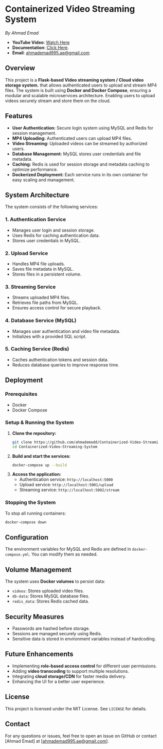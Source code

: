 # Containerized Video Streaming System

_By Ahmad Emad_  
- **YouTube Video**: [Watch Here](https://youtu.be/0OQjFv8q56g)  
- **Documentation**: [Click Here](Containerized-Video-Streaming-System-Report.pdf).
- **Email**: [ahmademad995.ae@gmail.com](mailto:ahmademad995.ae@gmail.com)

## Overview
This project is a **Flask-based Video streaming system / Cloud video storage system.** that allows authenticated users to upload and stream MP4 files. The system is built using **Docker and Docker Compose**, ensuring a modular and scalable microservices architecture. Enabling users to upload videos securely stream and store them on the cloud.

## Features
- **User Authentication:** Secure login system using MySQL and Redis for session management.
- **MP4 Uploading:** Authenticated users can upload MP4 files.
- **Video Streaming:** Uploaded videos can be streamed by authorized users.
- **Database Management:** MySQL stores user credentials and file metadata.
- **Caching:** Redis is used for session storage and metadata caching to optimize performance.
- **Dockerized Deployment:** Each service runs in its own container for easy scaling and management.

## System Architecture
The system consists of the following services:

### **1. Authentication Service**
- Manages user login and session storage.
- Uses Redis for caching authentication data.
- Stores user credentials in MySQL.

### **2. Upload Service**
- Handles MP4 file uploads.
- Saves file metadata in MySQL.
- Stores files in a persistent volume.

### **3. Streaming Service**
- Streams uploaded MP4 files.
- Retrieves file paths from MySQL.
- Ensures access control for secure playback.

### **4. Database Service (MySQL)**
- Manages user authentication and video file metadata.
- Initializes with a provided SQL script.

### **5. Caching Service (Redis)**
- Caches authentication tokens and session data.
- Reduces database queries to improve response time.

## Deployment
### **Prerequisites**
- Docker
- Docker Compose

### **Setup & Running the System**
1. **Clone the repository:**
   ```sh
   git clone https://github.com/ahmademadd/Containerized-Video-Streaming-System
   cd Containerized-Video-Streaming-System
   ```
2. **Build and start the services:**
   ```sh
   docker-compose up --build
   ```
3. **Access the application:**
   - Authentication service: `http://localhost:5000`
   - Upload service: `http://localhost:5001/upload`
   - Streaming service: `http://localhost:5002/stream`

### **Stopping the System**
To stop all running containers:
```sh
docker-compose down
```

## Configuration
The environment variables for MySQL and Redis are defined in `docker-compose.yml`. You can modify them as needed.

## Volume Management
The system uses **Docker volumes** to persist data:
- `videos`: Stores uploaded video files.
- `db-data`: Stores MySQL database files.
- `redis_data`: Stores Redis cached data.

## Security Measures
- Passwords are hashed before storage.
- Sessions are managed securely using Redis.
- Sensitive data is stored in environment variables instead of hardcoding.

## Future Enhancements
- Implementing **role-based access control** for different user permissions.
- Adding **video transcoding** to support multiple resolutions.
- Integrating **cloud storage/CDN** for faster media delivery.
- Enhancing the UI for a better user experience.

## License
This project is licensed under the MIT License. See `LICENSE` for details.

## Contact
For any questions or issues, feel free to open an issue on GitHub or contact [Ahmad Emad] at [ahmademad995.ae@gmail.com].
